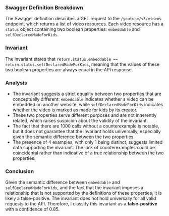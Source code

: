 ### Swagger Definition Breakdown
The Swagger definition describes a GET request to the `/youtube/v3/videos` endpoint, which returns a list of video resources. Each video resource has a `status` object containing two boolean properties: `embeddable` and `selfDeclaredMadeForKids`.

### Invariant
The invariant states that `return.status.embeddable == return.status.selfDeclaredMadeForKids`, meaning that the values of these two boolean properties are always equal in the API response.

### Analysis
- The invariant suggests a strict equality between two properties that are conceptually different: `embeddable` indicates whether a video can be embedded on another website, while `selfDeclaredMadeForKids` indicates whether the video is marked as made for kids by its creator. 
- These two properties serve different purposes and are not inherently related, which raises suspicion about the validity of the invariant.
- The fact that there are 1000 calls without a counterexample is notable, but it does not guarantee that the invariant holds universally, especially given the semantic difference between the two properties.
- The presence of 4 examples, with only 1 being distinct, suggests limited data supporting the invariant. The lack of counterexamples could be coincidental rather than indicative of a true relationship between the two properties.

### Conclusion
Given the semantic difference between `embeddable` and `selfDeclaredMadeForKids`, and the fact that the invariant imposes a relationship that is not supported by the definitions of these properties, it is likely a false-positive. The invariant does not hold universally for all valid requests to the API. Therefore, I classify this invariant as a **false-positive** with a confidence of 0.85.
